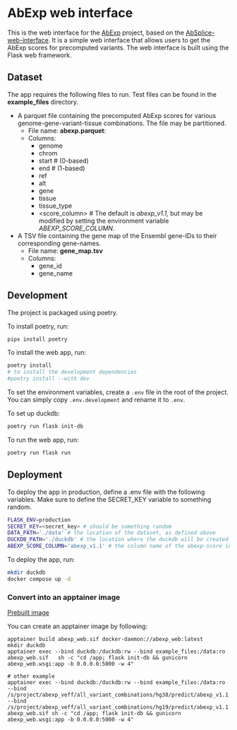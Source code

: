 # AbExp web interface

This is the web interface for the [AbExp](https://github.com/gagneurlab/abexp) project, based on the [AbSplice-web-interface](https://absplice.cmm.cit.tum.de/). It is a simple web interface that allows users to get the AbExp scores for precomputed variants.
The web interface is built using the Flask web framework.

## Dataset

The app requires the following files to run. Test files can be found in the **example_files** directory.

- A parquet file containing the precomputed AbExp scores for various genome-gene-variant-tissue combinations. The file may be partitioned.
    - File name: **abexp.parquet**:
    - Columns:
        - genome
        - chrom
        - start # (0-based)
        - end # (1-based)
        - ref
        - alt
        - gene
        - tissue
        - tissue_type
        - <score_column> # The default is *abexp_v1.1*, but may be modified by setting the environment variable *ABEXP_SCORE_COLUMN*.
- A TSV file containing the gene map of the Ensembl gene-IDs to their corresponding gene-names.
    - File name: **gene_map.tsv**
    - Columns:
        - gene_id
        - gene_name

## Development

The project is packaged using poetry.

To install poetry, run:

```bash
pipx install poetry
```

To install the web app, run:

```bash
poetry install
# to install the development dependencies
#poetry install --with dev
```

To set the environment variables, create a `.env` file in the root of the project.
You can simply copy `.env.development` and rename it to `.env`.

To set up duckdb:
    
```bash
poetry run flask init-db
```

To run the web app, run:

```bash
poetry run flask run
```

## Deployment
To deploy the app in production, define a .env file with the following variables.
Make sure to define the SECRET_KEY variable to something random. 

```bash
FLASK_ENV=production
SECRET_KEY=<secret_key> # should be something random
DATA_PATH='./data' # the location of the dataset, as defined above
DUCKDB_PATH='./duckdb' # the location where the duckdb will be created
ABEXP_SCORE_COLUMN='abexp_v1.1' # the column name of the abexp-score in the abexp.parquet file
```

To deploy the app, run:

```bash
mkdir duckdb
docker compose up -d
```

### Convert into an apptainer image

[Prebuilt image](https://github.com/gagneurlab/AbExp-web/releases/tag/v1.0.0)

You can create an apptainer image by following:
```
apptainer build abexp_web.sif docker-daemon://abexp_web:latest
mkdir duckdb
apptainer exec --bind duckdb:/duckdb:rw --bind example_files:/data:ro abexp_web.sif   sh -c "cd /app; flask init-db && gunicorn abexp_web.wsgi:app -b 0.0.0.0:5000 -w 4"

# other example
apptainer exec --bind duckdb:/duckdb:rw --bind example_files:/data:ro --bind /s/project/abexp_veff/all_variant_combinations/hg38/predict/abexp_v1.1:/data/abexp.parquet/genome=hg38:ro --bind /s/project/abexp_veff/all_variant_combinations/hg19/predict/abexp_v1.1:/data/abexp.parquet/genome=hg19:ro abexp_web.sif sh -c "cd /app; flask init-db && gunicorn abexp_web.wsgi:app -b 0.0.0.0:5000 -w 4"
```

